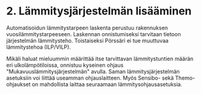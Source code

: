 # 2. Lämmitysjärjestelmän lisääminen

Automatisoidun lämmitystarpeen laskenta perustuu rakennuksen vuosilämmitystarpeeseen. Laskennan onnistumiseksi tarvitaan tietoon järjestelmän lämmitysteho. Toistaiseksi Pörssäri ei tue muuttuvaa lämmitystehoa (ILP/VILP).

Mikäli haluat mieluummin määrittää itse tarvittavan lämmitystuntien määrän eri ulkolämpötiloissa, onnistuu kyseinen ohjaus "Mukavuuslämmitysjärjestelmän" avulla. Saman lämmitysjärjestelmän asetuksiin voi liittää useamman ohjauslaitteen. Myös Sensibo- sekä Themo-ohjaukset on mahdollista laittaa seuraamaan lämmitysohjausasetuksia.
